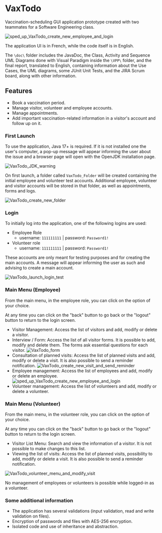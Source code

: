# VaxTodo

Vaccination-scheduling GUI application prototype created with two teammates for a Software Engineering class.

![sped_up_VaxTodo_create_new_employee_and_login](https://user-images.githubusercontent.com/70879967/188214719-0bbc21f2-f0e4-42b2-9d38-9cfb23272dd1.gif)

The application UI is in French, while the code itself is in English.

The `\doc\` folder includes the JavaDoc, the Class, Activity and Sequence UML Diagrams done with Visual Paradigm inside the `\VPP\` folder, and the final report, translated to English, containing information about the Use Cases, the UML diagrams, some JUnit Unit Tests, and the JIRA Scrum board, along with other information.

## Features

- Book a vaccination period.
- Manage visitor, volunteer and employee accounts.
- Manage appointments.
- Add important vaccination-related information in a visitor's account and follow up on it.

### First Launch

To use the application, Java 17+ is required. If it is not installed one the user's computer, a pop-up message will appear informing the user about the issue and a browser page will open with the OpenJDK installation page.

![VaxTodo_JDK_warning](https://user-images.githubusercontent.com/70879967/188205600-adbb7eda-0942-4933-a30b-d77f6a5b3d71.gif)

On first launch, a folder called `VaxTodo_Folder` will be created containing the initial employee and volunteer test accounts. Additional employee, volunteer and visitor accounts will be stored in that folder, as well as appointments, forms and logs.

![VaxTodo_create_new_folder](https://user-images.githubusercontent.com/70879967/188205534-ac5ae988-a70a-47ef-9d87-922859e535e7.gif)

### Login

To initially log into the application, one of the following logins are used:

- Employee Role
  - username: `111111111` | password: `Password1!`
- Volunteer role
  - username: `111111111` | password: `Password1!`

These accounts are only meant for testing purposes and for creating the main accounts. A message will appear informing the user as such and advising to create a main account.

![VaxTodo_launch_login_test](https://user-images.githubusercontent.com/70879967/188205609-35506230-eb88-44bf-9c52-3158f07ac2a5.gif)

### Main Menu (Employee)

From the main menu, in the employee role, you can click on the option of your choice.

At any time you can click on the "back" button to go back or the "logout" button to return to the login screen.

- Visitor Management: Access the list of visitors and add, modify or delete a visitor.
- Interview / Form: Access the list of all visitor forms. It is possible to add, modify and delete them. The forms ask essential questions for each visitor.
![VaxTodo_form](https://user-images.githubusercontent.com/70879967/188205573-59fd033c-730d-42a8-a450-c6ac3302c830.gif)
- Consultation of planned visits: Access the list of planned visits and add, modify or delete a visit. It is also possible to send a reminder notification.
![VaxTodo_create_new_visit_and_send_reminder](https://user-images.githubusercontent.com/70879967/188205548-ba381d45-21f1-42c4-8581-5cc46a221c35.gif)
- Employee management: Access the list of employees and add, modify or delete an employee.
![sped_up_VaxTodo_create_new_employee_and_login](https://user-images.githubusercontent.com/70879967/188214719-0bbc21f2-f0e4-42b2-9d38-9cfb23272dd1.gif)
- Volunteer management: Access the list of volunteers and add, modify or delete a volunteer.

### Main Menu (Volunteer)

From the main menu, in the volunteer role, you can click on the option of your choice.

At any time you can click on the "back" button to go back or the "logout" button to return to the login screen.

- Visitor List Menu: Search and view the information of a visitor. It is not possible to make changes to this list.
- Viewing the list of visits: Access the list of planned visits, possibility to add, modify or delete a visit. It is also possible to send a reminder notification.

![VaxTodo_volunteer_menu_and_modify_visit](https://user-images.githubusercontent.com/70879967/188205616-7201fa76-9555-4d9d-ad5d-f4fa4e1fc83a.gif)

No management of employees or volunteers is possible while logged-in as a volunteer.

### Some additional information

- The application has several validations (input validation, read and write validation on files).
- Encryption of passwords and files with AES-256 encryption.
- Isolated code and use of inheritance and abstraction.
